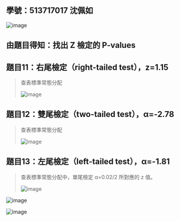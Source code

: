 ## 學號：513717017 沈佩如

![image](https://github.com/user-attachments/assets/076a2c5f-7171-4bd1-b644-839275554748)

## 由題目得知：找出 Z 檢定的 P-values

## 題目11：右尾檢定（right-tailed test），z=1.15
>
>查表標準常態分配
>
>![image](https://github.com/user-attachments/assets/4e410ad9-76e7-416b-9901-95483f55cbce)

## 題目12：雙尾檢定（two-tailed test），α=-2.78
>
>查表標準常態分配
>
>![image](https://github.com/user-attachments/assets/75555029-f935-49de-9ce2-f21671c8a6d6)

## 題目13：左尾檢定（left-tailed test），α=-1.81
>
>查表標準常態分配中，單尾檢定 α=0.02/2 所對應的 z 值。
>
>![image](https://github.com/user-attachments/assets/705eb0ec-b240-4091-aeef-5787c87d14b8)

![image](https://github.com/user-attachments/assets/8194f6c2-9b2c-4be3-a2e4-724203be7c42)

![image](https://github.com/user-attachments/assets/dcf9b0af-db99-4f50-a91d-b60a47c3e163)

